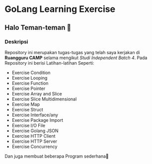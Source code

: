 # GoLang Learning Exercise

## Halo Teman-teman 👋

### Deskripsi

Repository ini merupakan tugas-tugas yang telah saya kerjakan di **Ruangguru CAMP** selama mengikut _Studi Independent Batch 4_. Pada Repository ini berisi Latihan-latihan Seperti:

- Exercise Condition
- Exercise Looping
- Exercise Function
- Exercise Pointer
- Exercise Array and Slice
- Exercise Slice Multidimensional
- Exercise Map
- Exercise Struct
- Exercise Interface/any
- Exercise Package Import
- Exercise I/O File
- Exercise Golang JSON
- Exercise HTTP Client
- Exercise HTTP Server
- Exercise Concurrency

Dan juga membuat beberapa Program sederhana🎉
